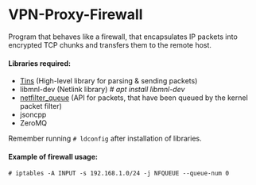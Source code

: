 # VPN-Proxy-Firewall

Program that behaves like a firewall, that encapsulates IP packets into encrypted TCP chunks and transfers them to the remote host.


#### **Libraries required:**
* [Tins][Tins] (High-level library for parsing & sending packets) 
* libmnl-dev (Netlink library) _# apt install libmnl-dev_
* [netfilter_queue][netfilter_queue] (API for packets, that have been queued by the kernel packet filter)
* jsoncpp
* ZeroMQ

Remember running `# ldconfig` after installation of libraries.


#### **Example of firewall usage:**

`# iptables -A INPUT -s 192.168.1.0/24 -j NFQUEUE --queue-num 0`


[Tins]: https://libtins.github.io

[netfilter_queue]: https://netfilter.org/projects/libnetfilter_queue/index.html
